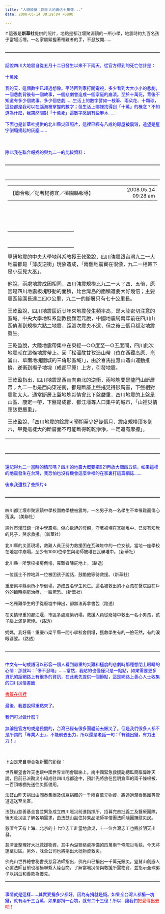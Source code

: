 ```yaml
---
title: "人間煉獄：四川大地震估十萬死..."
date: 2008-05-14 00:29:04 +0800

---
```

<div style="TEXT-ALIGN: left"><div id="media_file" align="center"></div><div style="TEXT-ALIGN: left"><span id="media_desc"><span id="media_desc_1">↑這張是<span style="FONT-WEIGHT: bold">新華社</span>提供的照片，地點是都江堰聚源鎮的一所小學，地震時約九百名孩子當場活埋。一名家屬緊握著罹難者的手，不忍放開......<br /><br /></span></span><hr style="WIDTH: 100%; HEIGHT: 2px" /></div><br style="COLOR: rgb(0,0,255)" /><span style="COLOR: rgb(0,0,255)">話說四川大地震自從五月十二日發生以來不下兩天，從官方得到的死亡估計是：</span><br style="COLOR: rgb(0,0,255)" /><br style="COLOR: rgb(0,0,255)" /><span style="COLOR: rgb(0,0,255)">十萬死</span><br style="COLOR: rgb(0,0,255)" /><br style="COLOR: rgb(0,0,255)" /><span style="COLOR: rgb(0,0,255)">我的天，這個數字已超過想像。平時回到家打開電視，多少看到大大小小的悲劇，一個悲劇背後有一個故事，一個悲劇會造成一個家庭的崩潰。至於十萬死，背後不知道有多少個故事、多少個悲劇......生活上的數字譬如一枝筆、兩朵花、十顆球，這些都是我可以在腦海裡掌握的數字；但生活上哪裡找得到「十萬」的概念？不知道為什麼，我突然間對「十萬死」這數字感到有些麻木......</span><br style="COLOR: rgb(0,0,255)" /><br style="COLOR: rgb(0,0,255)" /><span id="media_desc" style="COLOR: rgb(0,0,255)"><span id="media_desc_1">下面也是新華社提供的北川縣災區照片，這裡已經有八成的房屋被震毀，遠望是屋宇倒塌揚起的灰塵......</span></span><br /><br /><span id="media_desc"><span id="media_desc_1"><br /><br /><span style="COLOR: rgb(0,0,255)">除此我在聯合報找的與九二一的比較資料：</span><br /><br /></span></span><hr style="WIDTH: 100%; HEIGHT: 2px" /><br /><span id="media_desc"><span id="media_desc_1"></span></span><table cellspacing="3" cellpadding="0" width="100%" border="0"><tbody><tr><td><table cellspacing="0" cellpadding="0" width="100%" border="0"><tbody><tr><td class="story_author" width="75%"><div id="story_author">【聯合報╱記者楊德宜／桃園縣報導】</div></td><td class="story_author" width="25%"><div id="story_update" align="right">2008.05.14 09:28 am</div></td></tr></tbody></table></td></tr><tr><td class="story_author"> </td></tr><tr><td valign="top"><div class="story" id="story"><p> </p><div><table class="border" cellspacing="0" cellpadding="6" width="214" align="center" border="0"><tbody><tr><td width="200"><div id="media_file" align="center"></div></td></tr><tr><td class="photo_explanation"><span id="media_desc"><span id="media_desc_1"> </span></span><br /><span id="media_producer_1"><span id="media_producer"> </span></span></td></tr></tbody></table></div><p>專研地震的中央大學地科系教授王乾盈說，四川強震跟台灣九二一大地震都是「薄皮逆衝」現象造成，「兩個地震實在很像，九二一相較下是小巫見大巫」。</p><p>他說，兩處地震成因相同，四川強震規模比九二一大了四、五倍，原因是四川地震板塊移動的面積，比台灣島的面積還要大好幾倍；主要震區範圍長達二四○公里，九二一的斷層只有七十公里長。</p><p>王乾盈說，四川地震區近廿年來地震發生頻率高，是大陸密切注意的區域。中央大學地科系副教授顏宏元說，中國地震局兩年前在四川山區偵測到規模六點二地震，距這次震央不遠，但之後三個月都沒地震發生。</p><p>王乾盈說，大陸地震帶集中在東經一○○度至一○五度間，四川此次地震就在這條地震帶上。因「松潘酖甘孜造山帶（位在西藏高原、崑崙山、華南地塊圍城的三角形區域）」，由於喜馬拉雅山造山運動推擠，逆衝到揚子地塊（成都平原）上方，引發地震。</p><p>王乾盈指出，四川地震是西南向東北的逆衝，兩地塊間是龍門山斷層帶；九二一也是西向東逆衝，都是斷層上盤搖晃得很厲害，下盤相對震動太大。通常斷層上盤地塊災情會比下盤嚴重，四川地震的上盤是山區、康定一帶，下盤是成都、都江堰等人口集中的城市，「山裡災情應該更嚴重」。</p><p>王乾盈說，「四川地震的餘震可預期至少好幾個月，震度規模頂多到六，畢竟這樣大的斷層面不可能斷得乾乾淨淨，一定還有摩擦」。 </p></div></td></tr></tbody></table><span id="media_desc"><span id="media_desc_1"><br /></span></span><hr style="WIDTH: 100%; HEIGHT: 2px" /><span id="media_desc"><span id="media_desc_1"><br /><span style="COLOR: rgb(0,0,255)">還記得九二一當時的情形嗎？四川的地震大概要把921再放大個四五倍，如果這樣的地震發生在台灣，我恐怕也沒有機會這麼幸福的在家裏打這篇網誌......</span><br style="COLOR: rgb(0,0,255)" /><br style="COLOR: rgb(0,0,255)" /><span style="COLOR: rgb(0,0,255)">後來我還找了些照片↓</span><br /><br /></span></span><hr style="WIDTH: 100%; HEIGHT: 2px" /><span id="media_desc"><span id="media_desc_1"><br /></span></span><div id="media_file" align="center"></div><span id="media_desc"><span id="media_desc_1">四川都江堰市聚源鎮中學校園教學樓被震垮，一名男子為一名學生不幸罹難而傷心落淚。</span></span><span id="media_producer_1"><span id="media_producer">（美聯社）<br /><br /></span></span><div id="media_file" style="TEXT-ALIGN: left"></div><span id="media_desc"><span id="media_desc_1">綿竹市漢旺鎮一所中學震塌，傷心欲絕的母親，守著被埋在瓦礫堆中、已沒有知覺的兒子，哭求救援。</span></span><span id="media_producer_1"><span id="media_producer">（新華社）</span></span><span id="media_producer_1"><span id="media_producer"><br /><br /></span></span><div id="media_file" style="TEXT-ALIGN: left"></div><span id="media_desc"><span id="media_desc_1">北川縣的災區現場，救難人員正努力救援困在瓦礫堆中的一位女孩。當地一座學校在地震中崩塌，至少有1000位學生與老師被堆在瓦礫堆中。</span></span><span id="media_producer_1"><span id="media_producer">（新華社）<br /><br /></span></span><div id="media_file" style="TEXT-ALIGN: left"></div><span id="media_desc"><span id="media_desc_1">北川縣一所學校樓房倒塌，罹難者陳屍地上。</span></span><span id="media_producer_1"><span id="media_producer">（路透）<br /><br /></span></span><div id="media_file" style="TEXT-ALIGN: left"></div><span id="media_desc"><span id="media_desc_1">一位護士不停地與一位被困孩子說話，鼓勵他等待救援。</span></span><span id="media_producer_1"><span id="media_producer">（新華社）<br /></span></span><div style="TEXT-ALIGN: left"><span id="media_producer_1"><span id="media_producer"></span></span><br /><span id="media_producer_1"><span id="media_producer"></span></span></div><div id="media_file" style="TEXT-ALIGN: left"></div><span id="media_desc"><span id="media_desc_1">重慶梁平縣兩所小學倒塌，造成五名學生死亡。這名被救出的小女孩在醫院設在戶外的臨時病房治療，一臉驚恐。</span></span><span id="media_producer_1"><span id="media_producer">（新華社）<br /><br /></span></span><div id="media_file" align="center"></div><span id="media_desc"><span id="media_desc_1">一名罹難學生的手從廢墟中伸出，卻無法再拿書包</span></span><span id="media_producer_1"><span id="media_producer">（路透）<br /><br /></span></span><div id="media_file" style="TEXT-ALIGN: left"></div><span id="media_desc"><span id="media_desc_1">在災情慘重的都江堰，市區多處建築坍塌，救援人員從廢墟中救出一名小男孩，孩子臉上滿是驚惶。</span></span><span id="media_producer_1"><span id="media_producer">（路透）<br /><br /></span></span><div id="media_file" style="TEXT-ALIGN: left"></div><span id="media_desc"><span id="media_desc_1">媽媽，我好痛！重慶市梁平縣一間小學校舍倒塌，獲救學生有的一臉茫然，有的淚眼婆娑。</span></span><span id="media_producer_1"><span id="media_producer">（路透）<br /><br /></span></span><hr style="WIDTH: 100%; HEIGHT: 2px" /><br /><span style="COLOR: rgb(0,0,255)">中文有一句成語可以形容一個人看到嚴重的災難和極度的悲劇時那種想閉上眼睛的心情：那就叫：「慘不忍睹」......當然，我貼的也僅僅只是一點點，如果需要更多資訊的話網路上有很多的資訊，在此我先提供一個節點，這是網路上善心人士收集的四川災情書籤</span><span style="TEXT-DECORATION: underline"><br /><br /></span><a style="COLOR: rgb(255,0,0)" href="http://bookmark.udn.com/tag.jsp?days=all&tag=%E5%9B%9B%E5%B7%9D%E5%A4%A7%E5%9C%B0%E9%9C%87">書籤在這裡</a><br /><br /><span style="COLOR: rgb(0,0,255)">最後，我要說得重點來了。</span><br style="COLOR: rgb(0,0,255)" /><br style="COLOR: rgb(0,0,255)" /><span style="COLOR: rgb(0,0,255)">我們可以做什麼？</span><br style="COLOR: rgb(0,0,255)" /><br style="COLOR: rgb(0,0,255)" /><span style="COLOR: rgb(0,0,255)">無論是官方的或是民間的，台灣已經有很多團體前去賑災了，但是我們很多人都不是所謂的「專業人士」，不能前去出力，所以還是老話一句：「有錢出錢，有力出力！」</span><br /><div id="media_file" align="center"><div style="TEXT-ALIGN: left"><br /></div><div style="TEXT-ALIGN: left"><br /><p>下面是來自聯合報新聞的節錄：</p><p>世界展望會昨天也跟中國世界宣明會聯絡上，南中國緊急救援副總監簡祺偉昨天說，目前已派勘災小組成往四川成都途中，預計先將放在昆明倉庫的兩千條棉被、一百頂帳棚先送往災區備用。</p><p>法鼓山昨天捐出由潤泰集團及信眾捐贈的一千兩百萬元物資，將透過潤泰集團等管道運送至災區。</p><p>法鼓山慈善基金會並緊急成立四川賑災前進指揮所，招募完首批義工及醫療團隊，後天赴災區了解各項需求，由法鼓山副住持果品法師率僧團法師隨團撫慰災民。</p><p>慈濟今天有上海、北京的十七位志工赴當地救災，十一位台灣志工也將於明天出發。</p><p>慈濟並整理好大批救援物資，其中內湖聯絡處準備的四萬兩千條賑災毛毯，今天將運至災區。另外，味全公司也將捐出大批物資救災。</p><p>佛光山世界總會秘書長慈容法師指出，佛光山已捐出一千萬元賑災。靈鷲山創辦人心道法師目前也積極聯繫大陸台商，了解當地災情與救援所需物資，並指示全球弟子以捐血和善款為優先。</p><hr style="WIDTH: 100%; HEIGHT: 2px" /></div></div><span id="media_desc"><span id="media_desc_1"> </span></span><span id="media_producer_1"><span id="media_producer"></span></span><span id="media_producer_1"><span id="media_producer"><br /><span style="COLOR: rgb(0,0,255)">事情就是這樣......其實要捐多少都好，因為有捐就是錢。如果全台灣人都捐一塊錢，就有兩千三百萬，如果都捐一百塊，就有二十三億！所以...讓我們<span style="COLOR: rgb(255,0,0)">把愛傳出去吧！</span></span><br /><br /><br /></span></span><span id="media_desc"><span id="media_desc_1"><br /><br /><br /><br /><br /><br /><br /></span></span><span id="media_producer_1"><span id="media_producer"></span></span><br /><br /></div>

